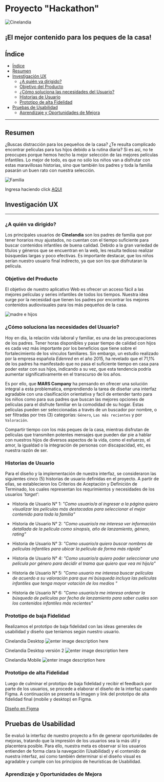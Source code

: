 # Proyecto "Hackathon" 

![Cinelandia](https://user-images.githubusercontent.com/50186958/62335311-eca46d80-b490-11e9-8ef4-6d605c4eb9a5.png)
## ¡El mejor contenido para los peques de la casa!
## Índice

- [Índice](#índice)
- [Resumen](#resumen)
- [Investigación UX](#investigación-UX)
    - [¿A quién va dirigido?](#¿A-quién-va-dirigido?)
    - [Objetivo del Producto](#Objetivo-del-Producto)
    - [¿Cómo soluciona las necesidades del Usuario?](#¿Cómo-soluciona-las-necesidades-del-Usuario?)
    - [Historias de Usuario](#historias-de-usuario)
    - [Prototipo de alta Fidelidad](#prototipo-de-alta-fidelidad)
- [Pruebas de Usabilidad](#Pruebas-de-Usabilidad)
    - [Aprendizaje y Oportunidades de Mejora](#Aprendizaje-y-Oportunidades-de-Mejora)   

***

## Resumen
¿Buscas distracción para los pequeños de la casa? ¿Te resulta complicado encontrar películas para tus hijos debido a la rutina diaria? Si es así, no te preocupes porque hemos hecho la mejor selección de las mejores películas infantiles. Lo mejor de todo, es que no sólo los niños van a disfrutar con estas maravillosas historias, sino que también los padres y toda la familia pasarán un buen rato con nuestra selección.

![Familia](https://saposyprincesas.elmundo.es/wp-content/uploads/2017/02/pareja.jpg)

Ingresa haciendo click [AQUI](https://marcelimxo.github.io/LIM010-hackathon-peliculas/src)

## Investigación UX
***
### ¿A quién va dirigido?
Los principales usuarios de **Cinelandia** son los padres de familia que por tener horarios muy ajustados, no cuentan con el tiempo suficiente para buscar contenidos infantiles de buena calidad. Debido a la gran variedad de títulos y géneros que se encuentran en la web, les resulta tedioso realizar búsquedas largas y poco efectivas. Es importante destacar, que los niños serían nuestro usuario final indirecto, ya que son los que disfrutaran la película.  

### Objetivo del Producto
El objetivo de nuestro aplicativo Web es ofrecer un acceso fácil a las mejores películas y series infantiles de todos los tiempos. Nuestra idea surge por la necesidad que tienen los padres por encontrar los mejores contenidos audiovisuales para los más pequeños de la casa.

![madre e hijos](https://user-images.githubusercontent.com/50186958/62342322-099a6a00-b4ac-11e9-97ed-e01dd9e206b2.png)

### ¿Cómo soluciona las necesidades del Usuario?
Hoy en día, la relación vida laboral y familiar, es una de las preocupaciones de los padres. Tener horas disponibles y pasar tiempo de calidad con hijos es cada vez más importante por los beneficios que tiene sobre el fortalecimiento de los vínculos familiares. Sin embargo, un estudio realizado por la empresa española _Edenred_ en el año 2015, ha revelado que el 71,1% de los padres ha manifestado que no pasa el suficiente tiempo en casa para poder estar con sus hijos, indicando a su vez, que esta tendencia podría aumentar significativamente en el transcurso de los años.


Es por ello, que **MARS Company** ha pensando en ofrecer una solución integral a esta problematica, emprendiendo la tarea de diseñar una interfaz agradable con una clasificación orientativa y facil de entender  tanto para los niños como para sus padres que buscan las mejores opciones de películas para el disfrute familiar en la comodidad de su hogar. Estas películas pueden ser seleccionadas a través de un buscador por nombre, o ser filtradas por tres (3) categorías: `Género`, `Las más recientes` y por `Valoración`. 

Compartir tiempo con los más peques de la casa, mientras disfrutan de películas que transmiten potentes mensajes que pueden dar pie a hablar con nuestros hijos de diversos aspectos de la vida, como el esfuerzo, el amor, la igualdad o la integración de personas con discapacidad, etc, es nuestra razón de ser.


### Historias de Usuario
Para el diseño y la implementación de nuestra interfaz, se consideraron las siguientes cinco (5) historias de usuario definidas en el proyecto. A partir de ellas, se establecieron los Criterios de Aceptación y Definición de Terminado, los cuales representan los requrimientos y necesidades de los usuarios _'target'_:

- Historia de Usuario N° 1: _"Como usuario/a al ingresar a la página quiero visualizar las películas más destacadas para seleccionar el mejor contenido para toda la familia"_ 

- Historia de Usuario N° 2: _"Como usuario/a me interesa ver información detallada de la película como sinopsis, año de lanzamiento, género, rating"_ 
- Historia de Usuario N° 3: _"Como usuario/a quiero buscar nombres de películas infantiles para ubicar la película de forma más rápida"_ 

- Historia de Usuario N° 4: _"Como usuario/a quiero poder seleccionar una película por género para decidir el trama que quiero que vea mi hijo/a"_ 

- Historia de Usuario N° 5: _"Como usuario me interesa buscar películas de acuerdo a su valoración para que mi búsqueda incluya las películas infantiles que tenga mayor votación de los medios "_ 

- Historia de Usuario N° 6: _"Como usuario/a me interesa ordenar la búsqueda de películas por fecha de lanzamiento para saber cuales son los contenidos infantiles más recientes"_

### Prototipo de baja Fidelidad

Realizamos el prototipo de baja fidelidad con las ideas generales de usabilidad y diseño que teníamos según nuestro usuario.

Cinelandia Desktop
![enter image description here](https://lh3.googleusercontent.com/RK2IUDGIyuxrH5L3jKARjG_S-s6kN2NNbqeDL0mf61ln26ZKIxgINP-Jjs16rV-PnxGaROhA3ro9)

Cinelandia Desktop versión 2
![enter image description here](https://lh3.googleusercontent.com/FXvch125wtAPA-rHRv3DXeYP9J3BvAQA_RNXzz6LqorFwMMywR1yQPhkR8_w8aENvAaeklW-67iw)

Cinelandia Mobile
![enter image description here](https://lh3.googleusercontent.com/Mz93GPN3FF5U6p89BXfD3WmKVG4jIR9hKC2EZrEYhg8c4JZdMtdb8wdzeZM8ex6LrDtlI3XKGVu0)


### Prototipo de alta Fidelidad
Luego de culminar el prototipo de baja fidelidad y recibir el feedback por parte de los usuarios, se procede a elaborar el diseño de la interfaz usando Figma. A continuación se presenta la Imagen y link del prototipo de alta fidelidad final (mobile y desktop) en Figma.

[Diseño en Figma](https://www.figma.com/file/RxMoX6zYJxWA3fYBOm7tqO/CInelandia?node-id=12%3A53)

## Pruebas de Usabilidad
Se evaluó la interfaz de nuestro proyecto a fin de generar oportunidades de mejoras, tratando que la impresión de los usuarios sea la más útil y placentera posible. Para ello, nuestra meta es observar si los usuarios entienden de forma clara la navegación (Usabilidad) y el contenido de nuestra interfaz, así como también determinar si el diseño visual es agradable y cumple con los principios de heurísticas de Usabilidad.

### Aprendizaje y Oportunidades de Mejora
               
